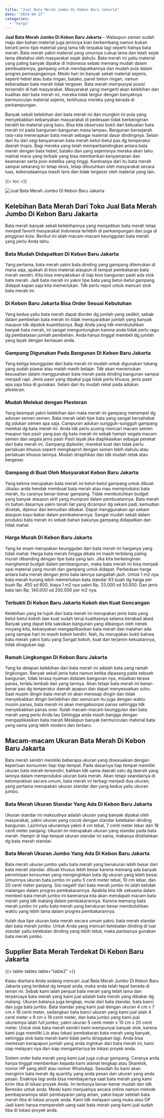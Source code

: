 ```yaml
---
title: "Jual Bata Merah Jumbo Di Kebon Baru Jakarta"
date: "2024-04-27"
categories: 
  - "harga"
---
```


**Jual Bata Merah Jumbo Di Kebon Baru Jakarta** – Walaupun zaman sudah maju dan bahan material juga jenisnya kian berkembang namun bukan berarti jenis-tipe material yang lama tdk terpakai lagi seperti halnya bata merah. Bata merah yakni material yang umurnya cukup lama dan telah sejak lama diketahui oleh masyarakat sejak dahulu. Bata merah ini yaitu material yang paling banyak dipakai di Indonesia sebab memang mudah dalam pembuatannya, gampang untuk mendapatkannya dan mudah pula dalam progres pemasangannya. Meski hari ini banyak sekali material sejenis, seperti hebel atau bata ringan, batako, panel beton ringan, namun keberadaan bata merah tidak tergeser. Bata merah mempunyai posisi tersendiri di hati masyarakat. Masyarakat yang mengerti akan kelebihan dan kualitas dari bata merah ini, mereka tidak tergiur dengan banyaknya bermunculan material sejenis, terkhusus mereka yang berada di perkampungan.

Banyak sekali kelebihan dari bata merah ini dan mungkin ini pula yang menyebabkan kebanyakan masyarakat di pedesaan tidak berkeinginan beralih ke material yang baru. Bisa kita observasi bukti dari kekuatan bata merah ini pada bangunan-bangunan masa lampau. Bangunan bersejarah rata-rata menerapkan bata merah sebagai material dasar dindingnya. Selain dari itu dari segi kenyamanan bata merah betul-betul pas dg temperatur daerah tropis. Bagi mereka yang telah memperbandingkan antara bata merah dengan bata hebel, batako dan yang sejenisnya mereka akan tahu matrial mana yang terbaik yang bisa memberikan kenyamanan dan keamanan serta poin estetika yang tinggi. Karenanya dari itu bata merah sampai sekarang ini tetap eksis, tetap dibutuhkan oleh masyarakat secara luas, keberadaannya masih laris dan tidak tergeser oleh material yang lain.

{{< toc >}}

![Jual Bata Merah Jumbo Di Kebon Baru Jakarta](/images/jual-bata-merah-09.png)

## Kelebihan Bata Merah Dari Toko Jual Bata Merah Jumbo Di Kebon Baru Jakarta

Bata merah banyak sekali kelebihannya yang menjadikan bata merah tetap menjadi favorit masyarakat Indonesia terlebih di perkampungan dan juga di pinggiran kota. Berikut ini ialah macam-macam keunggulan bata merah yang perlu Anda tahu.

### Bata Mudah Didapatkan Di Kebon Baru Jakarta

Yang pertama, bata merah yakni bata dinding yang gampang ditemukan di mana saja, apakah di kios material ataupun di tempat pembakaran bata merah sendiri. Kita bisa menyaksikan di tiap kios bangunan pasti ada stok bata merah. Jadi bata merah ini yakni tipe bata yang betul-betul gampang didapat kapan saja kita memerlukan. Tdk perlu repot untuk mencari stok bata merah ini.

### Di Kebon Baru Jakarta Bisa Order Sesuai Kebutuhan

Yang kedua yaitu bata merah dapat diorder dg jumlah yang sedikit, sebab dalam pembelian bata merah ini tidak mensyaratkan jumlah yang banyak maupun tdk dipatok kuantitasnya. Bagi Anda yang tdk membutuhkan banyak bata merah, ini sangat menguntungkan karena anda tidak perlu ragu dg pembatasan jumlah pembelian. Anda hanya tinggal membeli dg jumlah yang layak dengan kemauan anda.

### Gampang Digunakan Pada Bangunan Di Kebon Baru Jakarta

Yang ketiga keunggulan dari bata merah ini mudah untuk digunakan tukang yang sudah piawai atau malah masih belajar. Tdk akan menemukan kesusahan dalam menggunakan bata merah pada dinding bangunan sampai menjadi rapi. Jenis pasir yang dipakai juga tidak perlu khusus, jenis pasir apa saja bisa di gunakan. Selain dari itu mudah rekat pada adukan plesteran.

### Mudah Melekat dengan Plesteran

Yang keempat yakni kelebihan dari mata merah ini gampang menempel dg adonan semen semen. Bata merah ialah tipe bata yang sangat bersahabat dg adukan semen apa saja. Campuran adukan sungguh-sungguh gampang melekat dg bata merah ini. Anda tdk perlu pusing mencari macam semen maupun tipe pasir yang pas dg bata merah ini sebab hampir segala macam semen dan segala jenis pasir Pasti layak jika diaplikasikan sebagai perekat dari bata merah ini. Gampang diplester, merekat kuat dan tidak perlu perlakuan khusus seperti mengkaprot dengan semen lebih dahulu atau perlakuan khusus lainnya. Mudah dirapihkan dan tdk mudah retak atau bergeser.

### Gampang di Buat Oleh Masyarakat Kebon Baru Jakarta

Yang kelima merupakan bata merah ini betul-betul gampang untuk dibuat. Jikalau anda hendak membuat bata merah atau mau memproduksi bata merah, itu caranya benar-benar gampang. Tidak membutuhkan budget yang banyak ataupun skill yang mumpuni dalam pembuatannya. Bata merah ini bahan dasarnya yakni tanah liat yang dicampur dg sekam padi, kemudian dicetak, dijemur dan kemudian dibakar. Dapat menggunakan api sekam ataupun kayu bakar dalam pembakarannya. Sangat mudah sekali dalam produksi bata merah ini sebab bahan bakunya gampang didapatkan dan tidak mahal.

### Harga Murah Di Kebon Baru Jakarta

Yang ke enam merupakan keunggulan dari bata merah ini harganya yang tidak mahal. Harga bata merah hingga dikala ini masih terbilang paling murah dibanding dengan tipe bata yang lain. Jika kita berkeinginan menghemat budget dalam pembangunan, maka bata merah ini bisa menjadi opsi material yang murah dan gampang untuk didapat. Perbedaan harga antara bata merah dengan jenis bata lainnya sangatlah jauh. Untuk 1 m2 nya bata merah kurang lebih memerlukan bata standar 83 buah dg harga per buah Rp. 450 sd 600, biaya 1 m2 nya yakni Rp. 33.000 sd 50.000. Dan jenis bata lain Rp. 140.000 sd 200.000 per m2 nya.

### Terbukti Di Kebon Baru Jakarta Kokoh dan Kuat Goncangan

Kelebihan yang ke tujuh dari bata merah ini merupakan jenis bata yang betul-betul kokoh dan kuat sudah teruji kualitasnya selama berabad abad. Banyak yang dapat kita saksikan bangunan yang dibangun oleh nenek moyang kita, kebanyakan mengaplikasikan bata merah dan malahan ada yang sampai hari ini masih kokoh berdiri. Nah, itu merupakan bukti bahwa batu merah yakni batu yang Sangat kokoh, kuat dan terjamin kekuatannya, tidak diragukan lagi.

### Ramah Lingkungan Di Kebon Baru Jakarta

Yang ke delapan kelebihan dari bata merah ini adalah bata yang ramah lingkungan. Banyak sekali jenis bata namun ketika dipasang pada sebuah bangunan, tidak terasa nyaman didalam bangunan nya, misalkan terasa panas, terlalu lembab dan yang lainnya. Akan tetapi bata merah ini benar-benar pas dg temperatur daerah apapun dan dapat menyesuaikan suhu. Saat musim dingin bata merah ini akan meresap dingin dan tidak menyebabkan dingin berlebihan dan semacam itu juga dengan waktu musim panas, bata merah ini akan mengabsorpsi panas sehingga tdk menyebabkan panas over. Itulah macam-macam keunggulan dari bata merah yang perlu Anda tau Sehingga anda masih bangga dengan mengaplikasikan bata merah Meskipun banyak bermunculan material bata yang sama yang lebih modern dan terbaru.

## Macam-macam Ukuran Bata Merah Di Kebon Baru Jakarta

Bata merah sendiri memiliki beberapa ukuran yang disesuaikan dengan keperluan konsumen tiap-tiap tempat. Pada dasarnya tiap tempat memiliki ukuran bata merah tersendiri, bahkan tdk sama daerah satu dg daerah yang lainnya dalam memproduksi ukuran bata merah. Akan tetapi seandainya di kelompokkan secara umum, bata merah ini terbagi menjadi dua ukuran; yang pertama merupakan ukuran standar dan yang kedua yaitu ukuran jumbo.

### Bata Merah Ukuran Standar Yang Ada Di Kebon Baru Jakarta

Ukuran standar ini maksudnya adalah ukuran yang banyak dipakai oleh masyarakat, yakni ukuran yang cocok dengan standar ketebalan dinding bangunan. Lazimnya ukurannya yakni 4 cm tebal, 7 centi meter lebar dan 18 centi meter panjang. Ukuran ini merupakan ukuran yang standar pada bata merah. Hampir di tiap tempat ukuran standar ini sama, makanya diistilahkan dg bata merah standar.

### Bata Merah Ukuran Jumbo Yang Ada Di Kebon Baru Jakarta

Bata merah ukuran jumbo yaitu bata merah yang berukuran lebih besar dari bata merah standar. dibuat khusus lebih besar karena memang ada banyak permintaan konsumen yang menginginkan bata dg ukuran yang lebih besar. Umumnya ukuran bata jumbo ini yaitu 5 centi meter tebal, 10 cm lebar, dan 20 centi meter panjang. Sisi negatif dari bata merah jumbo ini ialah ketidak matangan dalam progres pembakarannya. Apabila kita tdk seksama dalam membeli bata merah jumbo ini karenanya kita akan mendapati macam bata merah yang tdk matang dalam pembakarannya. Karena memang bata merah jumbo ini yaitu bata merah yang berukuran besar membutuhkan waktu yang lebih lama dalam progres pembakarannya.

Itulah dua tipe ukuran bata merah secara umum yakni; bata merah standar dan bata merah jumbo. Untuk Anda yang mencari ketebalan dinding di luar standar yaitu ketebalan dinding yang lebih tebal, maka pantasnya gunakan bata merah jumbo.

## Supplier Bata Merah Terdekat Di Kebon Baru Jakarta

{{< table-tables table="table2" >}}

Kalau diantara Anda sedang mencari Jual Bata Merah Jumbo Di Kebon Baru Jakarta yang terdekat dg tempat anda, maka anda telah tepat berada di laman ini. Sebab kami ialah penjual bata merah yang telah lama dan terpercaya bata merah yang kami jual adalah bata merah yang dibakar dg matang. Ukuran batanya juga lengkap, mulai dari bata standar, bata banci dan juga bata jumbo. Bata standar yang kami jual dengan ukuran 4 cm x 7 cm x 18 centi meter, sedangkan bata banci ukuran yang kami jual ialah 4 centi meter x 9 cm x 19 centi meter, dan bata jumbo yang kami jual ukurannya ialah full jumbo; yakni ukuran 5 centi meter x 10 cm x 20 centi meter. Untuk stok bata merah sendiri kami mempunyai banyak stok, karena kami juga memiliki Lio atau lokasi pembakaran bata merah yang banyak, sehingga stok bata merah kami tidak perlu diragukan lagi. Anda bisa memesan berapapun jumlah yang anda inginkan dari bata merah ini, kami siap melayani nya dan siap mengantarnya ke lokasi proyek anda.

Sistem order bata merah yang kami jual juga cukup gampang. Caranya anda hanya tinggal memberikan kepada kami alamat lengkap atau Sharelok, nomor HP yang aktif atau nomor WhatsApp. Sesudah itu kami akan mengirim bata merah dg quantity yang anda pesan dan ukuran yang anda pesan. Enaknya lagi anda bisa membayarnya saat bata merah yang kami kirim tiba di lokasi proyek Anda. Ini tentunya benar-benar mudah dan tdk Beresiko untuk anda. Meski kami menjualnya secara online namun metode pembayarannya ialah pembayaran yang aman, yakni bayar setelah bata merah tiba di lokasi proyek anda. Kami tdk melayani uang muka atau DP Jadi kami hanya memperoleh uang saat bata merah yang kami jual sudah tiba di lokasi proyek anda.
